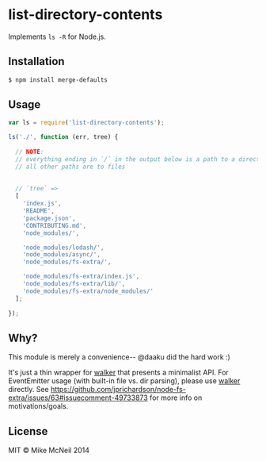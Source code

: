 # list-directory-contents

Implements `ls -R` for Node.js.

## Installation

```sh
$ npm install merge-defaults
```

## Usage

```javascript
var ls = require('list-directory-contents');

ls('./', function (err, tree) {
  
  // NOTE:
  // everything ending in `/` in the output below is a path to a directory
  // all other paths are to files
  
  
  // `tree` =>
  [
    'index.js',
    'README',
    'package.json',
    'CONTRIBUTING.md',
    'node_modules/',

    'node_modules/lodash/',
    'node_modules/async/',
    'node_modules/fs-extra/',

    'node_modules/fs-extra/index.js',
    'node_modules/fs-extra/lib/',
    'node_modules/fs-extra/node_modules/'
  ];
  
});
```

## Why?

This module is merely a convenience-- @daaku did the hard work :)

It's just a thin wrapper for [walker](https://github.com/daaku/nodejs-walker) that presents a minimalist API.  For EventEmitter usage (with built-in file vs. dir parsing), please use [walker](https://github.com/daaku/nodejs-walker) directly.  See https://github.com/jprichardson/node-fs-extra/issues/63#issuecomment-49733873 for more info on motivations/goals.


## License

MIT &copy; Mike McNeil 2014
